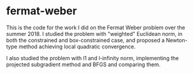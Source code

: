 # fermat-weber

This is the code for the work I did on the Fermat Weber problem over the summer 2018.
I studied the problem with "weighted" Euclidean norm, in both the constrained and box-constrained case, and proposed a Newton-type method achieving local quadratic convergence.

I also studied the problem with l1 and l-infinity norm, implementing the projected subgradient method and BFGS and comparing them.
